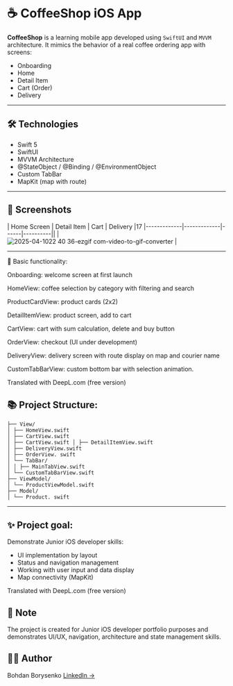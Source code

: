 # ☕ CoffeeShop iOS App

**CoffeeShop** is a learning mobile app developed using `SwiftUI` and `MVVM` architecture. It mimics the behavior of a real coffee ordering app with screens:
- Onboarding
- Home
- Detail Item
- Cart (Order)
- Delivery

---

## 🛠️ Technologies

- Swift 5
- SwiftUI
- MVVM Architecture
- @StateObject / @Binding / @EnvironmentObject
- Custom TabBar
- MapKit (map with route)

---

## 📱 Screenshots

| Home Screen | Detail Item | Cart | Delivery |17 |-------------|-------------|------|----------||
| ![2025-04-1022 40 36-ezgif com-video-to-gif-converter](https://github.com/user-attachments/assets/8a4235ac-c3cd-4c7e-a205-07019c4c25e4) |

---

📱 Basic functionality:

Onboarding: welcome screen at first launch

HomeView: coffee selection by category with filtering and search

ProductCardView: product cards (2x2)

DetailItemView: product screen, add to cart

CartView: cart with sum calculation, delete and buy button

OrderView: checkout (UI under development)

DeliveryView: delivery screen with route display on map and courier name

CustomTabBarView: custom bottom bar with selection animation.

Translated with DeepL.com (free version)

## 📚 Project Structure:

```
├── View/
│ ├── HomeView.swift
│ ├── CartView.swift
│ ├── CartView.swift │ ├── DetailItemView.swift
│ ├── DeliveryView.swift
│ ├── OrderView. swift
│ └── TabBar/
│ │ ├── MainTabView.swift
│ └── CustomTabBarView.swift
├── ViewModel/
│ └── ProductViewModel.swift
├── Model/
│ └── Product. swift
```

---

## ✨ Project goal:

Demonstrate Junior iOS developer skills:
- UI implementation by layout
- Status and navigation management
- Working with user input and data display
- Map connectivity (MapKit)

Translated with DeepL.com (free version)

## 📌 Note

The project is created for Junior iOS developer portfolio purposes and demonstrates UI/UX, navigation, architecture and state management skills.

## 🧑‍💻 Author

Bohdan Borysenko
[LinkedIn →](https://www.linkedin.com/in/bohdan-borysenko-11a104246/)  
